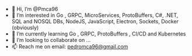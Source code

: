 - 👋 Hi, I’m @Pmca96
- 👀 I’m interested in Go , GRPC, MicroServices, ProtoBuffers, C#, .NET, SQL and NOSQL DBs, NodeJS, JavaScript, Electron, Sockets, Docker (obviously)
- 🌱 I’m currently learning Go , GRPC, ProtoBuffers , CI/CD  and Kubernetes
- 💞️ I’m looking to collaborate on ...
- 📫 Reach me on email: pedromca96@gmail.com

<!---
Pmca96/Pmca96 is a ✨ special ✨ repository because its `README.md` (this file) appears on your GitHub profile.
You can click the Preview link to take a look at your changes.
--->
